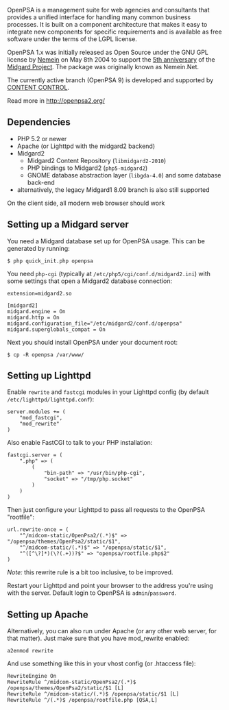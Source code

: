 OpenPSA is a management suite for web agencies and consultants that provides a unified interface for handling many common business processes. It is built on a component architecture that makes it easy to integrate new components for specific requirements and is available as free software under the terms of the LGPL license.

OpenPSA 1.x was initially released as Open Source under the GNU GPL license by [Nemein](http://nemein.com/) on May 8th 2004 to support the [5th anniversary](http://www.midgard-project.org/updates/midgard-5th-anniversary.html) of the [Midgard Project](http://www.midgard-project.org/). The package was originally known as Nemein.Net.

The currently active branch (OpenPSA 9) is developed and supported by [CONTENT CONTROL](http://www.contentcontrol-berlin.de/).

Read more in <http://openpsa2.org/>

## Dependencies

* PHP 5.2 or newer
* Apache (or Lighttpd with the midgard2 backend)
* Midgard2
  * Midgard2 Content Repository (`libmidgard2-2010`)
  * PHP bindings to Midgard2 (`php5-midgard2`)
  * GNOME database abstraction layer (`libgda-4.0`) and some database back-end
* alternatively, the legacy Midgard1 8.09 branch is also still supported

On the client side, all modern web browser should work

## Setting up a Midgard server

You need a Midgard database set up for OpenPSA usage. This can be generated by running:

    $ php quick_init.php openpsa

You need `php-cgi` (typically at `/etc/php5/cgi/conf.d/midgard2.ini`) with some settings that open a Midgard2 database connection:

    extension=midgard2.so

    [midgard2]
    midgard.engine = On
    midgard.http = On
    midgard.configuration_file="/etc/midgard2/conf.d/openpsa"
    midgard.superglobals_compat = On

Next you should install OpenPSA under your document root:

    $ cp -R openpsa /var/www/

## Setting up Lighttpd

Enable `rewrite` and `fastcgi` modules in your Lighttpd config (by default `/etc/lighttpd/lighttpd.conf`):

    server.modules += (
        "mod_fastcgi",
        "mod_rewrite"
    )

Also enable FastCGI to talk to your PHP installation:

    fastcgi.server = ( 
        ".php" => (
            (
                "bin-path" => "/usr/bin/php-cgi",
                "socket" => "/tmp/php.socket"
            )
        )
    )

Then just configure your Lighttpd to pass all requests to the OpenPSA "rootfile":

    url.rewrite-once = ( 
        "^/midcom-static/OpenPsa2/(.*)$" => "/openpsa/themes/OpenPsa2/static/$1",
        "^/midcom-static/(.*)$" => "/openpsa/static/$1",
        "^([^\?]*)(\?(.+))?$" => "openpsa/rootfile.php$2"
    )

*Note:* this rewrite rule is a bit too inclusive, to be improved.

Restart your Lighttpd and point your browser to the address you're using with the server. Default login to OpenPSA is `admin`/`password`.

## Setting up Apache

Alternatively, you can also run under Apache (or any other web server, for that matter). Just make sure that you have mod_rewrite enabled:

    a2enmod rewrite

And use something like this in your vhost config (or .htaccess file):

    RewriteEngine On
    RewriteRule ^/midcom-static/OpenPsa2/(.*)$ /openpsa/themes/OpenPsa2/static/$1 [L]
    RewriteRule ^/midcom-static/(.*)$ /openpsa/static/$1 [L]
    RewriteRule ^/(.*)$ /openpsa/rootfile.php [QSA,L]
